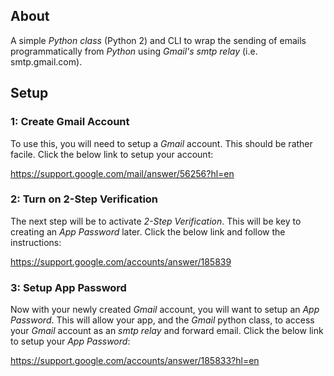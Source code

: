 ## About
A simple *Python class* (Python 2) and CLI to wrap the sending of emails
programmatically from *Python* using *Gmail's smtp relay* (i.e. smtp.gmail.com).

## Setup
### 1: Create Gmail Account
To use this, you will need to setup a *Gmail* account. This should be rather facile. Click the below link to setup your account:

https://support.google.com/mail/answer/56256?hl=en

### 2: Turn on 2-Step Verification
The next step will be to activate *2-Step Verification*. This will be key to
creating an *App Password* later. Click the below link and follow the   
instructions:

https://support.google.com/accounts/answer/185839


### 3: Setup App Password
Now with your newly created *Gmail* account, you will want to setup an *App
Password*. This will allow your app, and the *Gmail* python class, to access
your *Gmail* account as an *smtp relay* and forward email. Click the below
link to setup your *App Password*:

https://support.google.com/accounts/answer/185833?hl=en
